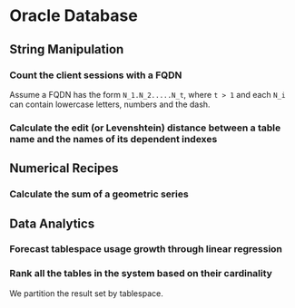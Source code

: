 # Oracle Database

## String Manipulation

### Count the client sessions with a FQDN

Assume a FQDN has the form `N_1.N_2.....N_t`, where `t > 1` and each `N_i` can contain lowercase letters, numbers and the dash.

[embedmd]:# (sql/count-fqdn-client-hostnames.sql)

### Calculate the edit (or Levenshtein) distance between a table name and the names of its dependent indexes

[embedmd]:# (sql/levenshtein-table-indexes.sql)


## Numerical Recipes

### Calculate the sum of a geometric series

[embedmd]:# (sql/sum-of-geometric-series.sql)


## Data Analytics

### Forecast tablespace usage growth through linear regression

[embedmd]:# (sql/tablespace-growth-forecast.sql)

### Rank all the tables in the system based on their cardinality

We partition the result set by tablespace.

[embedmd]:# (sql/rank-tables-by-cardinality.sql)


<!-- vim: set fenc=utf-8 spell spl=en ts=4 sw=4 et filetype=markdown : -->
